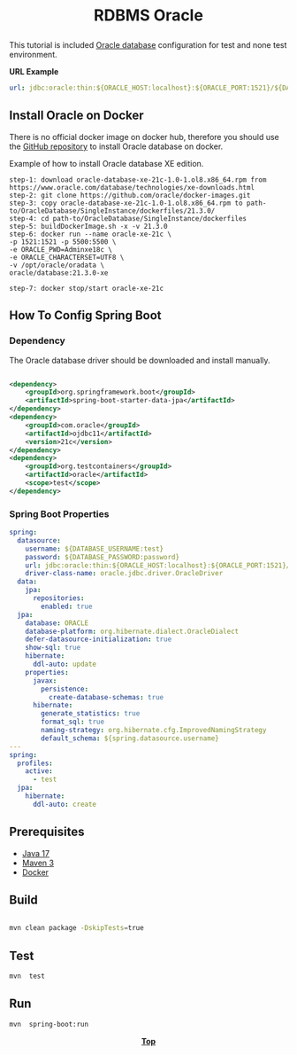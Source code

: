# <p align="center">RDBMS Oracle</p>

<p align="justify">

This tutorial is included [Oracle database](https://www.oracle.com/) configuration for test and none test environment.

</p>

**URL Example**

```yaml
url: jdbc:oracle:thin:${ORACLE_HOST:localhost}:${ORACLE_PORT:1521}/${DATABASE_NAME:xepdb1}
```

## Install Oracle on Docker

<p align="justify">

There is no official docker image on docker hub, therefore you should use
the [GitHub repository](https://github.com/oracle/docker-images/tree/main/OracleDatabase/SingleInstance) to install
Oracle database on docker.

</p>
Example of how to install Oracle database XE edition.

```text
step-1: download oracle-database-xe-21c-1.0-1.ol8.x86_64.rpm from https://www.oracle.com/database/technologies/xe-downloads.html
step-2: git clone https://github.com/oracle/docker-images.git
step-3: copy oracle-database-xe-21c-1.0-1.ol8.x86_64.rpm to path-to/OracleDatabase/SingleInstance/dockerfiles/21.3.0/
step-4: cd path-to/OracleDatabase/SingleInstance/dockerfiles
step-5: buildDockerImage.sh -x -v 21.3.0
step-6: docker run --name oracle-xe-21c \
-p 1521:1521 -p 5500:5500 \
-e ORACLE_PWD=Adminxe18c \
-e ORACLE_CHARACTERSET=UTF8 \
-v /opt/oracle/oradata \
oracle/database:21.3.0-xe

step-7: docker stop/start oracle-xe-21c
```


## How To Config Spring Boot

### Dependency

The Oracle database driver should be downloaded and install manually.

```xml

<dependency>
    <groupId>org.springframework.boot</groupId>
    <artifactId>spring-boot-starter-data-jpa</artifactId>
</dependency>
<dependency>
    <groupId>com.oracle</groupId>
    <artifactId>ojdbc11</artifactId>
    <version>21c</version>
</dependency>
<dependency>
    <groupId>org.testcontainers</groupId>
    <artifactId>oracle</artifactId>
    <scope>test</scope>
</dependency>

```

### Spring Boot Properties

```yaml
spring:
  datasource:
    username: ${DATABASE_USERNAME:test}
    password: ${DATABASE_PASSWORD:password}
    url: jdbc:oracle:thin:${ORACLE_HOST:localhost}:${ORACLE_PORT:1521}/${DATABASE_NAME:xepdb1}
    driver-class-name: oracle.jdbc.driver.OracleDriver
  data:
    jpa:
      repositories:
        enabled: true
  jpa:
    database: ORACLE
    database-platform: org.hibernate.dialect.OracleDialect
    defer-datasource-initialization: true
    show-sql: true
    hibernate:
      ddl-auto: update
    properties:
      javax:
        persistence:
          create-database-schemas: true
      hibernate:
        generate_statistics: true
        format_sql: true
        naming-strategy: org.hibernate.cfg.ImprovedNamingStrategy
        default_schema: ${spring.datasource.username}
---
spring:
  profiles:
    active:
      - test
  jpa:
    hibernate:
      ddl-auto: create
```

## Prerequisites

* [Java 17](https://www.oracle.com/de/java/technologies/downloads/)
* [Maven 3](https://maven.apache.org/index.html)
* [Docker](https://www.docker.com/)

## Build

```bash

mvn clean package -DskipTests=true
```

## Test

```bash
mvn  test
```

## Run

```bash
mvn  spring-boot:run
```

**<p align="center"> [Top](#RDBM-Oracle) </p>**